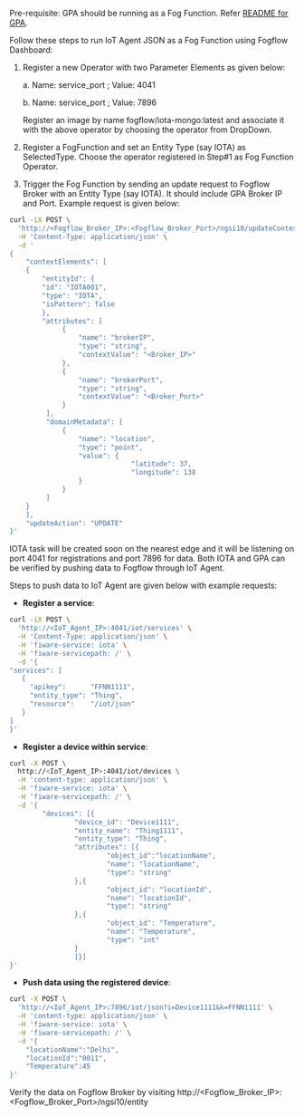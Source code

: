 Pre-requisite: GPA should be running as a Fog Function. Refer [README for GPA](https://github.com/smartfog/fogflow/blob/master/application/operator/GeneralPurposeAdapter/README.md).

Follow these steps to run IoT Agent JSON as a Fog Function using Fogflow Dashboard:

1. Register a new Operator with two Parameter Elements as given below:

   a. Name: service_port ; Value: 4041

   b. Name: service_port ; Value: 7896
   
   Register an image by name fogflow/iota-mongo:latest and associate it with the above operator by choosing the operator from DropDown.

2. Register a FogFunction and set an Entity Type (say IOTA) as SelectedType. Choose the operator registered in Step#1 as Fog Function Operator.

3. Trigger the Fog Function by sending an update request to Fogflow Broker with an Entity Type (say IOTA). It should include GPA Broker IP and Port. Example request is given below:

```bash
curl -iX POST \
  'http://<Fogflow_Broker_IP>:<Fogflow_Broker_Port>/ngsi10/updateContext' \
  -H 'Content-Type: application/json' \
  -d '
{
    "contextElements": [
    {
        "entityId": {
        "id": "IOTA001",
        "type": "IOTA",
        "isPattern": false
        },
        "attributes": [
             {
                 "name": "brokerIP",
                 "type": "string",
                 "contextValue": "<Broker_IP>"
             },
             {
                 "name": "brokerPort",
                 "type": "string",
                 "contextValue": "<Broker_Port>"
             }
         ],
         "domainMetadata": [
             {
                 "name": "location",
                 "type": "point",
                 "value": {
                              "latitude": 37,
                              "longitude": 138
                 }
             }
         ]
    }
    ],
    "updateAction": "UPDATE"
}'
```

IOTA task will be created soon on the nearest edge and it will be listening on port 4041 for registrations and port 7896 for data. 
Both IOTA and GPA can be verified by pushing data to Fogflow through IoT Agent.

Steps to push data to IoT Agent are given below with example requests:

- **Register a service**:

```bash
curl -iX POST \
  'http://<IoT_Agent_IP>:4041/iot/services' \
  -H 'Content-Type: application/json' \
  -H 'fiware-service: iota' \
  -H 'fiware-servicepath: /' \
  -d '{
"services": [
   {
     "apikey":      "FFNN1111",
     "entity_type": "Thing",
     "resource":    "/iot/json"
   }
]
}'
```

- **Register a device within service**:

```bash
curl -X POST \
  http://<IoT_Agent_IP>:4041/iot/devices \
  -H 'content-type: application/json' \
  -H 'fiware-service: iota' \
  -H 'fiware-servicepath: /' \
  -d '{
        "devices": [{
                "device_id": "Device1111",
                "entity_name": "Thing1111",
                "entity_type": "Thing",
                "attributes": [{
                        "object_id":"locationName",
                        "name": "locationName",
                        "type": "string"
                },{
                        "object_id": "locationId",
                        "name": "locationId",
                        "type": "string"
                },{
                        "object_id": "Temperature",
                        "name": "Temperature",
                        "type": "int"
                }
                ]}]
}'
```

- **Push data using the registered device**:

```bash
curl -X POST \
  'http://<IoT_Agent_IP>:7896/iot/json?i=Device1111&k=FFNN1111' \
  -H 'content-type: application/json' \
  -H 'fiware-service: iota' \
  -H 'fiware-servicepath: /' \
  -d '{ 
    "locationName":"Delhi",
    "locationId":"0011",
    "Temperature":45
}'
```

Verify the data on Fogflow Broker by visiting http://<Fogflow_Broker_IP>:<Fogflow_Broker_Port>/ngsi10/entity
